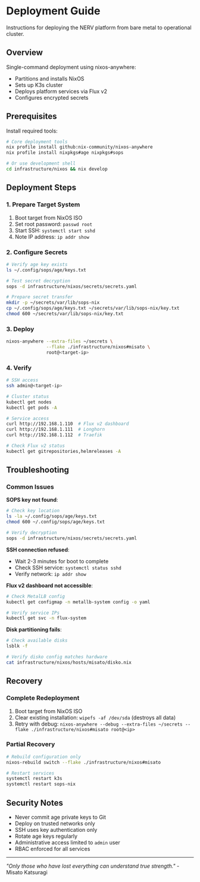 # Deployment Guide

Instructions for deploying the NERV platform from bare metal to operational cluster.

## Overview

Single-command deployment using nixos-anywhere:
- Partitions and installs NixOS
- Sets up K3s cluster
- Deploys platform services via Flux v2
- Configures encrypted secrets

## Prerequisites

Install required tools:

```bash
# Core deployment tools
nix profile install github:nix-community/nixos-anywhere
nix profile install nixpkgs#age nixpkgs#sops

# Or use development shell
cd infrastructure/nixos && nix develop
```

## Deployment Steps

### 1. Prepare Target System
1. Boot target from NixOS ISO
2. Set root password: `passwd root`
3. Start SSH: `systemctl start sshd`
4. Note IP address: `ip addr show`

### 2. Configure Secrets
```bash
# Verify age key exists
ls ~/.config/sops/age/keys.txt

# Test secret decryption
sops -d infrastructure/nixos/secrets/secrets.yaml

# Prepare secret transfer
mkdir -p ~/secrets/var/lib/sops-nix
cp ~/.config/sops/age/keys.txt ~/secrets/var/lib/sops-nix/key.txt
chmod 600 ~/secrets/var/lib/sops-nix/key.txt
```

### 3. Deploy
```bash
nixos-anywhere --extra-files ~/secrets \
               --flake ./infrastructure/nixos#misato \
               root@<target-ip>
```

### 4. Verify
```bash
# SSH access
ssh admin@<target-ip>

# Cluster status  
kubectl get nodes
kubectl get pods -A

# Service access
curl http://192.168.1.110  # Flux v2 dashboard
curl http://192.168.1.111  # Longhorn  
curl http://192.168.1.112  # Traefik

# Check Flux v2 status
kubectl get gitrepositories,helmreleases -A
```

## Troubleshooting

### Common Issues

**SOPS key not found**:
```bash
# Check key location
ls -la ~/.config/sops/age/keys.txt
chmod 600 ~/.config/sops/age/keys.txt

# Verify decryption
sops -d infrastructure/nixos/secrets/secrets.yaml
```

**SSH connection refused**:
- Wait 2-3 minutes for boot to complete
- Check SSH service: `systemctl status sshd`
- Verify network: `ip addr show`

**Flux v2 dashboard not accessible**:
```bash
# Check MetalLB config
kubectl get configmap -n metallb-system config -o yaml

# Verify service IPs
kubectl get svc -n flux-system
```

**Disk partitioning fails**:
```bash
# Check available disks
lsblk -f

# Verify disko config matches hardware
cat infrastructure/nixos/hosts/misato/disko.nix
```

## Recovery

### Complete Redeployment
1. Boot target from NixOS ISO
2. Clear existing installation: `wipefs -af /dev/sda` (destroys all data)
3. Retry with debug: `nixos-anywhere --debug --extra-files ~/secrets --flake ./infrastructure/nixos#misato root@<ip>`

### Partial Recovery
```bash
# Rebuild configuration only
nixos-rebuild switch --flake ./infrastructure/nixos#misato

# Restart services
systemctl restart k3s
systemctl restart sops-nix
```

## Security Notes

- Never commit age private keys to Git
- Deploy on trusted networks only  
- SSH uses key authentication only
- Rotate age keys regularly
- Administrative access limited to `admin` user
- RBAC enforced for all services

---

*"Only those who have lost everything can understand true strength."* - Misato Katsuragi